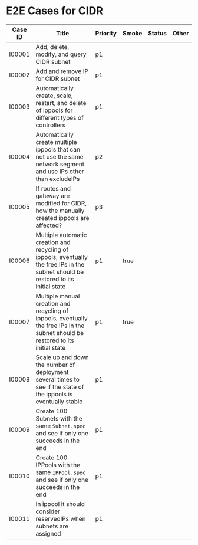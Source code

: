 # E2E Cases for CIDR

| Case ID | Title                                                                                                                               | Priority | Smoke | Status | Other |
| ------- | ----------------------------------------------------------------------------------------------------------------------------------- | -------- | ----- | ------ | ----- |
| I00001  | Add, delete, modify, and query CIDR subnet                                                                                          |   p1     |       |        |       |
| I00002  | Add and remove IP for CIDR subnet                                                                                                   |   p1     |       |        |       |
| I00003  | Automatically create, scale, restart, and delete of ippools for different types of controllers                                      |   p1     |       |        |       |
| I00004  | Automatically create multiple ippools that can not use the same network segment and use IPs other than excludeIPs                   |   p2     |       |        |       |
| I00005  | If routes and gateway are modified for CIDR, how the manually created ippools are affected?                                         |   p3     |       |        |       |
| I00006  | Multiple automatic creation and recycling of ippools, eventually the free IPs in the subnet should be restored to its initial state |   p1     | true  |        |       |
| I00007  | Multiple manual creation and recycling of ippools, eventually the free IPs in the subnet should be restored to its initial state    |   p1     | true  |        |       |
| I00008  | Scale up and down the number of deployment several times to see if the state of the ippools is eventually stable                    |   p1     |       |        |       |
| I00009  | Create 100 Subnets with the same `Subnet.spec` and see if only one succeeds in the end                                              |   p1     |       |        |       |
| I00010  | Create 100 IPPools with the same `IPPool.spec` and see if only one succeeds in the end                                              |   p1     |       |        |       |
| I00011  | In ippool it should consider reservedIPs when subnets are assigned                                                                  |   p1     |       |        |       |

